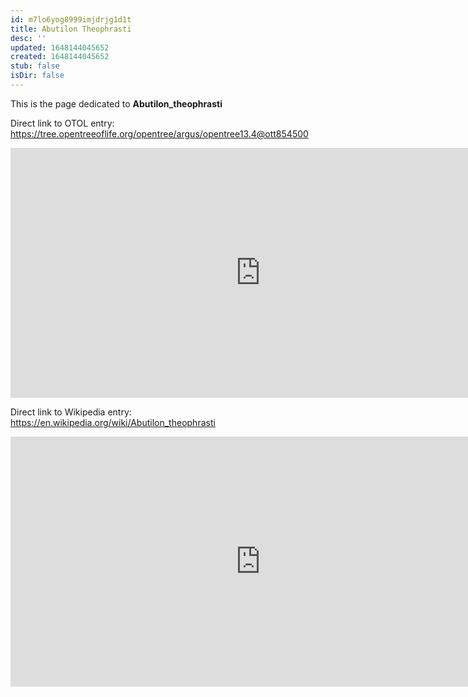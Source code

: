 ```yaml
---
id: m7lo6yog8999imjdrjg1d1t
title: Abutilon Theophrasti
desc: ''
updated: 1648144045652
created: 1648144045652
stub: false
isDir: false
---
```

This is the page dedicated to **Abutilon_theophrasti**


Direct link to OTOL entry: https://tree.opentreeoflife.org/opentree/argus/opentree13.4@ott854500



<html>
    <body>
    <iframe src="https://tree.opentreeoflife.org/opentree/argus/opentree13.4@ott854500"
    width="800" height="400" frameborder="0" allowfullscreen> </iframe>
    </body>
</html>
    


Direct link to Wikipedia entry: https://en.wikipedia.org/wiki/Abutilon_theophrasti



<html>
    <body>
    <iframe src="https://en.wikipedia.org/wiki/Abutilon_theophrasti"
    width="800" height="400" frameborder="0" allowfullscreen> </iframe>
    </body>
</html>
    
